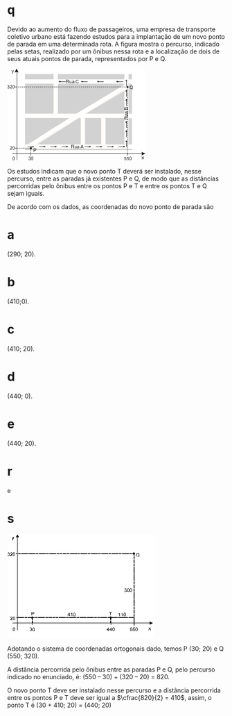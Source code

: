# q
Devido ao aumento do fluxo de passageiros, uma empresa de transporte coletivo urbano está fazendo estudos para a implantação de um novo ponto de parada em uma determinada rota. A figura mostra o percurso, indicado pelas setas, realizado por um ônibus nessa rota e a localização de dois de seus atuais pontos de parada, representados por P e Q.

![](59b8c5fc-5709-acf8-421a-51cfd95b9c97.png)

Os estudos indicam que o novo ponto T deverá ser instalado, nesse percurso, entre as paradas já existentes P e Q, de modo que as distâncias percorridas pelo ônibus entre os pontos P e T e entre os pontos T e Q sejam iguais.

De acordo com os dados, as coordenadas do novo ponto de parada são

# a
(290; 20).

# b
(410;0).

# c
(410; 20).

# d
(440; 0).

# e
(440; 20).

# r
e

# s
![](a56723b4-4121-d58b-821b-f569d584d5eb.png)

Adotando o sistema de coordenadas ortogonais dado, temos P (30; 20) e Q (550; 320).

A distância percorrida pelo ônibus entre as paradas P e Q, pelo percurso indicado no enunciado, é: (550 – 30) + (320 – 20) = 820.

O novo ponto T deve ser instalado nesse percurso e a distância percorrida entre os pontos P e T deve ser igual a $\cfrac{820}{2} = 410$, assim, o ponto T é (30 + 410; 20) = (440; 20)

